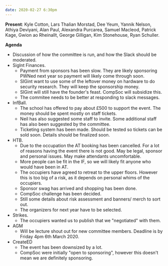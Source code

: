```yaml
---
date: 2020-02-27 6:30pm
---
```


**Present**:
Kyle Cotton, Lars Thalian Morstad, Dee Yeum, Yannik Nelson, Athiya Deviyani, Alan Paul, Alexandra Purcarea, Samuel Macleod, Patrick Kage, Gwion ao Rheinallt, George Gilligan, Kim Stonehouse, Ryan Schuller.

**Agenda**

- Discussion of how the committee is run, and how the Slack should be moderated.
- SigInt Finances.
  - Payment from sponsors has been slow. They are likely sponsoring PWNed next year so payment will likely come through soon.
  - SIGint want to use some of the leftover money on hardware to do security research. They will keep the sponsorship money.
  - SIGint will still have the founder's feast. CompSoc will subsidize this.
  - The commitee needs to be better at responding to slack messages.
- InfBall.
  - The school has offered to pay about £500 to support the event. The money should be spent mostly on staff tickets.
  - Neil has also suggested some staff to invite. Some additional staff has also been suggested by the committee.
  - Ticketing system has been made. Should be tested so tickets can be sold soon. Details should be finalized soon.
- HTB.
  - Due to the occupation the AT booking has been cancelled. For a lot of reasons having the event there is not good. May be legal, sponsor and personal issues. May make attendants uncomfortable.
  - More people can be fit in the IF, so we will likely fit anyone who would have been in AT.
  - The occupiers have agreed to retreat to the upper floors. However this is too big of a risk, as it depends on personal whims of the occupiers.
  - Sponsor swag has arrived and shopping has been done.
  - CompSoc challenge has been decided.
  - Still some details about risk assessment and banners/ merch to sort out.
  - The organizers for next year have to be selected.
- Strikes.
  - The occupiers wanted us to publish that we "negotiated" with them.
- AGM
  - Will be lecture shout out for new committee members. Deadline is by Friday 4pm 6th March 2020.
- CreateED
  - The event has been downsized by a lot.
  - CompSoc were initially "open to sponsoring", however this doesn't mean we are definitely sponsoring.
